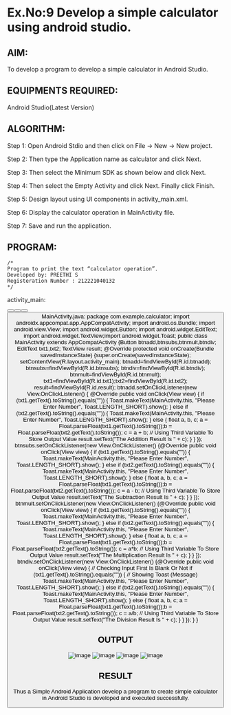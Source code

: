 # Ex.No:9 Develop a simple calculator using android studio.

## AIM:

To develop a program to develop a simple calculator in Android Studio.

## EQUIPMENTS REQUIRED:

Android Studio(Latest Version)

## ALGORITHM:

Step 1: Open Android Stdio and then click on File -> New -> New project.

Step 2: Then type the Application name as calculator and click Next. 

Step 3: Then select the Minimum SDK as shown below and click Next.

Step 4: Then select the Empty Activity and click Next. Finally click Finish.

Step 5: Design layout using UI components in activity_main.xml.

Step 6: Display the calculator operation in MainActivity file.

Step 7: Save and run the application.

## PROGRAM:
```
/*
Program to print the text “calculator operation”.
Developed by: PREETHI S
Registeration Number : 212221040132
*/
```
activity_main:
<?xml version="1.0" encoding="utf-8"?>
<LinearLayout xmlns:android="http://schemas.android.com/apk/res/android" xmlns:app="http://schemas.android.com/apk/res-auto" xmlns:tools="http://schemas.android.com/tools" android:layout_width="match_parent" android:layout_height="match_parent"
tools:context=".MainActivity" android:orientation="vertical">
<ImageView
android:id="@+id/imageView" android:layout_width="match_parent" android:layout_height="111dp" android:layout_marginTop="25dp" app:srcCompat="@drawable/img" />
<EditText
android:id="@+id/txt1" android:layout_width="match_parent" android:layout_height="wrap_content" android:layout_marginLeft="20dp" android:layout_marginTop="20dp" android:layout_marginRight="20dp" android:ems="10" android:hint="First Number" android:inputType="numberDecimal"
tools:ignore="TouchTargetSizeCheck,SpeakableTextPresentCheck" />
<EditText
android:id="@+id/txt2" android:layout_width="match_parent" android:layout_height="wrap_content" android:layout_marginLeft="20dp" android:layout_marginTop="20dp" android:layout_marginRight="20dp" android:ems="10" android:hint="Second
Number" android:inputType="numberDecimal"
tools:ignore="SpeakableTextPresentCheck,TouchTargetSizeCheck" />
<Button
android:id="@+id/btnadd" android:layout_width="match_parent" android:layout_height="wrap_content" android:layout_marginLeft="20dp" android:layout_marginTop="20dp" android:layout_marginRight="20dp" android:text="Add" />
<Button
android:id="@+id/btnsubs" android:layout_width="match_parent" android:layout_height="wrap_content" android:layout_marginLeft="20dp" android:layout_marginTop="20dp" android:layout_marginRight="20dp" android:text="Subtract" />
<Button
android:id="@+id/btndiv" android:layout_width="match_parent" android:layout_height="wrap_content" android:layout_marginLeft="20dp" android:layout_marginTop="20dp" android:layout_marginRight="20dp" android:text="Divide" />
<Button
android:id="@+id/btnmult" android:layout_width="match_parent"
android:layout_height="wrap_content" android:layout_marginLeft="20dp" android:layout_marginTop="20dp" android:layout_marginRight="20dp" android:text="Multiply" />
<TextView
android:id="@+id/result" android:layout_width="match_parent" android:layout_height="wrap_content" android:layout_marginLeft="20dp" android:layout_marginTop="25dp" android:layout_marginRight="20dp" />
</LinearLayout>
MainActivity.java:
package com.example.calculator;
import androidx.appcompat.app.AppCompatActivity;
import android.os.Bundle; import
android.view.View; import
android.widget.Button; import
android.widget.EditText; import
android.widget.TextView;import
android.widget.Toast;
public class MainActivity extends AppCompatActivity
{Button btnadd,btnsubs,btnmult,btndiv;
EditText txt1,txt2;
TextView result;
@Override
protected void onCreate(Bundle savedInstanceState)
{super.onCreate(savedInstanceState);
setContentView(R.layout.activity_main);
btnadd=findViewById(R.id.btnadd);
btnsubs=findViewById(R.id.btnsubs);
btndiv=findViewById(R.id.btndiv);
btnmult=findViewById(R.id.btnmult);
txt1=findViewById(R.id.txt1);txt2=findViewById(R.id.txt2);
result=findViewById(R.id.result);
btnadd.setOnClickListener(new View.OnClickListener() {
@Override
public void onClick(View view) {
if (txt1.getText().toString().equals(""))
{ Toast.makeText(MainActivity.this, "Please Enter Number", Toast.LENGTH_SHORT).show();
} else if (txt2.getText().toString().equals(""))
{ Toast.makeText(MainActivity.this, "Please Enter Number", Toast.LENGTH_SHORT).show();
}
else {
float a, b, c;
a = Float.parseFloat(txt1.getText().toString());b =
Float.parseFloat(txt2.getText().toString());
c = a + b; // Using Third Variable To Store Output Value
result.setText("The Addition Result Is " + c);
}
}
});
btnsubs.setOnClickListener(new View.OnClickListener()
{@Override
public void onClick(View view) {
if (txt1.getText().toString().equals(""))
{ Toast.makeText(MainActivity.this, "Please Enter Number", Toast.LENGTH_SHORT).show();
} else if (txt2.getText().toString().equals(""))
{ Toast.makeText(MainActivity.this, "Please Enter Number", Toast.LENGTH_SHORT).show();
}
else {
float a, b, c;
a = Float.parseFloat(txt1.getText().toString());b =
Float.parseFloat(txt2.getText().toString());
c = a - b; // Using Third Variable To Store Output Value
result.setText("The Subtraction Result Is " + c);
}
}
});
btnmult.setOnClickListener(new View.OnClickListener()
{@Override
public void onClick(View view) {
if (txt1.getText().toString().equals(""))
{ Toast.makeText(MainActivity.this, "Please Enter Number", Toast.LENGTH_SHORT).show();
} else if (txt2.getText().toString().equals("")) {
Toast.makeText(MainActivity.this, "Please Enter Number", Toast.LENGTH_SHORT).show();
}
else {
float a, b, c;
a = Float.parseFloat(txt1.getText().toString());b =
Float.parseFloat(txt2.getText().toString());
c = a*b; // Using Third Variable To Store Output Value
result.setText("The Multiplication Result Is " + c);
}
}
});
btndiv.setOnClickListener(new View.OnClickListener()
{@Override
public void onClick(View view) {
// Checking Input First Is Blank Or Not if
(txt1.getText().toString().equals("")) {
// Showing Toast (Message)
Toast.makeText(MainActivity.this, "Please Enter Number", Toast.LENGTH_SHORT).show();
} else if (txt2.getText().toString().equals(""))
{ Toast.makeText(MainActivity.this, "Please Enter Number", Toast.LENGTH_SHORT).show();
}
else {
float a, b, c;
a = Float.parseFloat(txt1.getText().toString());b =
Float.parseFloat(txt2.getText().toString());
c = a/b; // Using Third Variable To Store Output Value
result.setText("The Division Result Is " + c);
}
}
});
}
}


## OUTPUT

![image](https://github.com/Preethi132/Mobile-Application-Development/assets/136288465/8ec523ff-dfa7-4943-b5d4-b3f115d97914)
![image](https://github.com/Preethi132/Mobile-Application-Development/assets/136288465/d2dcdd55-d7ce-4256-8544-fdc946b663f4)
![image](https://github.com/Preethi132/Mobile-Application-Development/assets/136288465/05065e82-1838-41ed-8082-b470d9195927)
![image](https://github.com/Preethi132/Mobile-Application-Development/assets/136288465/7954ceed-d807-4f20-8d30-2c517922cd75)




## RESULT
Thus a Simple Android Application develop a program to create simple calculator in Android Studio is developed and executed successfully.
